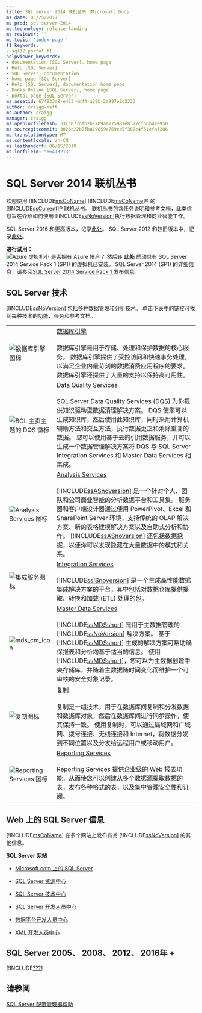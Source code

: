 ```yaml
---
title: SQL server 2014 联机丛书 |Microsoft Docs
ms.date: 05/25/2017
ms.prod: sql-server-2014
ms.technology: release-landing
ms.reviewer: ''
ms.topic: 'index-page '
f1_keywords:
- sql12.portal.f1
helpviewer_keywords:
- documentation [SQL Server], home page
- Help [SQL Server]
- SQL Server, documentation
- home page [SQL Server]
- Help [SQL Server], documentation home page
- Books Online [SQL Server], home page
- portal page [SQL Server]
ms.assetid: 674933a8-e423-4d44-a39b-2a997e2c2333
author: craigg-msft
ms.author: craigg
manager: craigg
ms.openlocfilehash: 33cc877dfb2b1789aa775981e8377cf66b4ee950
ms.sourcegitcommit: 3026c22b7fba19059a769ea5f367c4f51efaf286
ms.translationtype: MT
ms.contentlocale: zh-CN
ms.lasthandoff: 06/15/2019
ms.locfileid: "66413213"
---
```

# <a name="books-online-for-sql-server-2014"></a>SQL Server 2014 联机丛书

  欢迎使用 [!INCLUDE[msCoName](../includes/msconame-md.md)] [!INCLUDE[msCoName](../includes/msconame-md.md)]® 的 [!INCLUDE[ssCurrent](../includes/sscurrent-md.md)]® 联机丛书。 联机丛书包含任务说明和参考文档，此类信息旨在介绍如何使用 [!INCLUDE[ssNoVersion](../includes/ssnoversion-md.md)]执行数据管理和商业智能工作。  

SQL Server 2016 和更高版本，记录[此处](https://docs.microsoft.com/sql/sql-server/index)。 SQL Server 2012 和较旧版本中，记录[此处](#previous-versions-gm2014)。 <!-- ?view= defaults to the latest GA version, to resolve the https '/index' address ambiguity. So '2014' will always be too old to be the default. -->

 **进行试用：**  
 ![Azure 虚拟机小](../sql-server/media/what-s-new-in-sql-server-2016/azure-virtual-machine-small.png) 是否拥有 Azure 帐户？  然后转 **[此处](https://ms.portal.azure.com/?flight=1#create/Microsoft.SQLServer2016RTMEnterpriseWindowsServer2012R2)** 启动具有 SQL Server 2014 Service Pack 1 (SP1) 的虚拟机已安装。 SQL Server 2014 (SP1) 的详细信息，请参阅[SQL Server 2014 Service Pack 1 发布信息](https://support.microsoft.com/en-us/kb/3058865)。 
  
## <a name="sql-server-technologies"></a>SQL Server 技术  

 [!INCLUDE[ssNoVersion](../includes/ssnoversion-md.md)] 包括多种数据管理和分析技术。 单击下表中的链接可找到每种技术的功能、任务和参考文档。  
  
|||  
|-|-|  
|![数据库引擎图标](media/database-engine.gif "数据库引擎图标")|[数据库引擎](../database-engine/sql-server-database-engine-overview.md)<br /><br /> 数据库引擎是用于存储、处理和保护数据的核心服务。 数据库引擎提供了受控访问和快速事务处理，以满足企业内最苛刻的数据消费应用程序的要求。 数据库引擎还提供了大量的支持以保持高可用性。|  
|![BOL 主页主题的 DQS 徽标](media/dqs-logo.jpg "BOL 主页主题的 DQS 徽标")|[Data Quality Services](../data-quality-services/data-quality-services.md)<br /><br /> SQL Server Data Quality Services (DQS) 为你提供知识驱动型数据清理解决方案。 DQS 使您可以生成知识库，然后使用此知识库，同时采用计算机辅助方法和交互方法，执行数据更正和消除重复的数据。 您可以使用基于云的引用数据服务，并可以生成一个数据管理解决方案将 DQS 与 SQL Server Integration Services 和 Master Data Services 相集成。|  
|![Analysis Services 图标](media/analysisserver.gif "Analysis Services 图标")|[Analysis Services](../analysis-services/analysis-services.md)<br /><br /> [!INCLUDE[ssASnoversion](../includes/ssasnoversion-md.md)] 是一个针对个人、团队和公司商业智能的分析数据平台和工具集。 服务器和客户端设计器通过使用 PowerPivot、Excel 和 SharePoint Server 环境，支持传统的 OLAP 解决方案、新的表格建模解决方案以及自助式分析和协作。 [!INCLUDE[ssASnoversion](../includes/ssasnoversion-md.md)] 还包括数据挖掘，以便你可以发现隐藏在大量数据中的模式和关系。|  
|![集成服务图标](media/dts.gif "Integration Services 图标")|[Integration Services](../integration-services/sql-server-integration-services.md)<br /><br /> [!INCLUDE[ssISnoversion](../includes/ssisnoversion-md.md)] 是一个生成高性能数据集成解决方案的平台，其中包括对数据仓库提供提取、转换和加载 (ETL) 处理的包。|  
|![mds_cm_icon](media/mds-cm-icon.gif "mds_cm_icon")|[Master Data Services](../master-data-services/master-data-services.md)<br /><br /> [!INCLUDE[ssMDSshort](../includes/ssmdsshort-md.md)] 是用于主数据管理的 [!INCLUDE[ssNoVersion](../includes/ssnoversion-md.md)] 解决方案。 基于 [!INCLUDE[ssMDSshort](../includes/ssmdsshort-md.md)] 生成的解决方案可帮助确保报表和分析均基于适当的信息。 使用 [!INCLUDE[ssMDSshort](../includes/ssmdsshort-md.md)]，您可以为主数据创建中央存储库，并随着主数据随时间变化而维护一个可审核的安全对象记录。|  
|![复制图标](media/replication.gif "复制图标")|[复制](../relational-databases/replication/sql-server-replication.md)<br /><br /> 复制是一组技术，用于在数据库间复制和分发数据和数据库对象，然后在数据库间进行同步操作，使其保持一致。 使用复制时，可以通过局域网和广域网、拨号连接、无线连接和 Internet，将数据分发到不同位置以及分发给远程用户或移动用户。|  
|![Reporting Services 图标](media/reportingservices.gif "Reporting Services 图标")|[Reporting Services](../reporting-services/create-deploy-and-manage-mobile-and-paginated-reports.md)<br /><br /> Reporting Services 提供企业级的 Web 报表功能，从而使您可以创建从多个数据源提取数据的表，发布各种格式的表，以及集中管理安全性和订阅。|  
  
## <a name="sql-server-information-on-the-web"></a>Web 上的 SQL Server 信息  

 [!INCLUDE[msCoName](../includes/msconame-md.md)] 在多个网站上发布有关 [!INCLUDE[ssNoVersion](../includes/ssnoversion-md.md)] 的其他信息。  
  
 **SQL Server 网站**  
  
-   [Microsoft.com 上的 SQL Server](https://go.microsoft.com/fwlink/?linkid=8504)  
  
-   [SQL Server 资源中心](https://www.microsoft.com/sql-server/sql-server-2017-resources)  
  
-   [SQL Server 技术中心](https://go.microsoft.com/fwlink/?linkid=28107)  
  
-   [SQL Server 开发人员中心](https://go.microsoft.com/fwlink/?LinkId=42457)  
  
-   [数据平台开发人员中心](https://go.microsoft.com/fwlink/?LinkId=17386)  
  
-   [XML 开发人员中心](https://go.microsoft.com/fwlink/?LinkId=42458)  

## <a name="previous-versions-gm2014"></a> SQL Server 2005、 2008、 2012、 2016年 +

[!INCLUDE[???](../includes/paragraph-content/previous-versions-archive-documentation-sql-server.md)]

## <a name="see-also"></a>请参阅  

 [SQL Server 配置管理器帮助](../tools/configuration-manager/sql-server-configuration-manager-help.md)  
  
  
